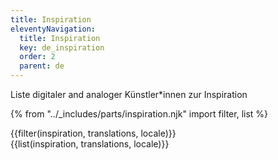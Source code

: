 ```yaml
---
title: Inspiration
eleventyNavigation:
  title: Inspiration
  key: de_inspiration
  order: 2
  parent: de
---
```


Liste digitaler and analoger Künstler*innen zur Inspiration

{% from "../_includes/parts/inspiration.njk" import filter, list %}

<div id="inspiration-filter">
{{filter(inspiration, translations, locale)}}
</div>

<div id="inspiration-list">
{{list(inspiration, translations, locale)}}
</div>